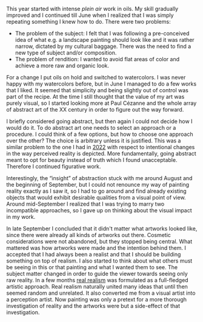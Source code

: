 This year started with intense *plein air* work in oils. My skill gradually
improved and I continued till June when I realized that I was simply
repeating something I knew how to do. There were two problems:

* The problem of the subject: I felt that I was following a pre-conceived
  idea of what e.g. a landscape painting should look like and it was rather
  narrow, dictated by my cultural baggage. There was the need to find a new
  type of subject and/or composition.
* The problem of rendition: I wanted to avoid flat areas of color and
  achieve a more raw and organic look.

For a change I put oils on hold and switched to watercolors. I was never
happy with my watercolors before, but in June I managed to do a few works
that I liked. It seemed that simplicity and being slightly out of control
was part of the recipe. At the time I still thought that the value of my art
was purely visual, so I started looking more at Paul Cézanne and the whole
array of abstract art of the XX century in order to figure out the way
forward.

I briefly considered going abstract, but then again I could not decide how I
would do it. To do abstract art one needs to select an approach or a
procedure. I could think of a few options, but how to choose one approach
over the other? The choice is arbitrary unless it is justified. This was a
similar problem to the one I had in [2022](/art/2022.html) with respect to
intentional changes in the way perceived reality is depicted. More
fundamentally, going abstract meant to opt for beauty instead of truth which
I found unacceptable. Therefore I continued figurative work.

Interestingly, the “insight” of abstraction stuck with me around August and
the beginning of September, but I could not renounce my way of painting
reality exactly as I saw it, so I had to go around and find already existing
objects that would exhibit desirable qualities from a visual point of view.
Around mid-September I realized that I was trying to marry two incompatible
approaches, so I gave up on thinking about the visual impact in my work.

In late September I concluded that it didn't matter what artworks looked
like, since there were already all kinds of artworks out there. Cosmetic
considerations were not abandoned, but they stopped being central. What
mattered was how artworks were made and the intention behind them. I
accepted that I had always been a realist and that I should be building
something on top of realism. I also started to think about what others must
be seeing in this or that painting and what I wanted them to see. The
subject matter changed in order to guide the viewer towards seeing only raw
reality. In a few months [real realism](/essay/real-realism.html) was
formulated as a full-fledged artistic approach. Real realism naturally
united many ideas that until then seemed random and unrelated. It also
converted me from a visual artist into a perception artist. Now painting was
only a pretext for a more thorough investigation of reality and the artworks
were but a side-effect of that investigation.
